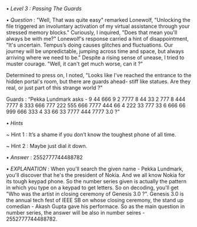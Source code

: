 • *Level 3 : Passing The Guards*

• *Question* : "Well, That was quite easy" remarked Lonewolf, "Unlocking the file triggered an involuntary activation of my virtual assistance through your stressed memory blocks." Curiously, I inquired, "Does that mean you'll always be with me?" Lonewolf's response carried a hint of disappointment, "It's uncertain. Tempus’s doing causes glitches and fluctuations. Our journey will be unpredictable, jumping across time and space, but always arriving where we need to be." Despite a rising sense of unease, I tried to muster courage. "Well, it can't get much worse, can it ?"

Determined to press on, I noted, "Looks like I've reached the entrance to the hidden portal's room, but there are guards ahead- stiff like statues. Are they real, or just part of this strange world ?"

Guards : “Pekka Lundmark asks - 9 44 666 9 2 7777 8 44 33 2 777 8 444 7777 8 333 666 777 222 555 666 7777 444 66 4 222 33 777 33 6 666 66 999 666 333 4 33 66 33 7777 444 7777 3.0 ?”

• *Hints*

~ Hint 1 : It’s a shame if you don’t know the toughest phone of all time.

~ Hint 2 : Maybe just dial it down.

• *Answer* : 2552777744488782

• *EXPLANATION* : When you'll search the given name - Pekka Lundmark, you'll discover that he's the president of Nokia. And we all know Nokia for its tough keypad phone. So the number series given is actually the pattern in which you type on a keypad to get letters. So on decoding, you'll get "Who was the artist in closing ceremony of Genesis 3.0 ?". Genesis 3.0 is the annual tech fest of IEEE SB on whose closing ceremony, the stand up comedian - Akash Gupta gave his performace. So as the main question in number series, the answer will be also in number seires - 2552777744488782.
